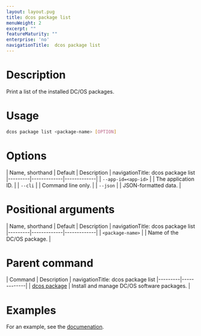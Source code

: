 ```yaml
---
layout: layout.pug
title: dcos package list
menuWeight: 2
excerpt: ""
featureMaturity: ""
enterprise: 'no'
navigationTitle:  dcos package list
---
```


<!-- This source repo for this topic is https://github.com/dcos/dcos-docs -->


# Description
Print a list of the installed DC/OS packages.

# Usage

```bash
dcos package list <package-name> [OPTION]
```

# Options

| Name, shorthand | Default | Description |
navigationTitle:  dcos package list
|---------|-------------|-------------|
| `--app-id=<app-id>`   |             |  The application ID. |
| `--cli`   |             |  Command line only. |
| `--json`   |             |  JSON-formatted data. |

# Positional arguments

| Name, shorthand | Default | Description |
navigationTitle:  dcos package list
|---------|-------------|-------------|
| `<package-name>`   |             |  Name of the DC/OS package. |

# Parent command

| Command | Description |
navigationTitle:  dcos package list
|---------|-------------|
| [dcos package](/docs/1.9/cli/command-reference/dcos-package/)   | Install and manage DC/OS software packages. |

# Examples

For an example, see the [documenation](/docs/1.9/deploying-services/install/).
